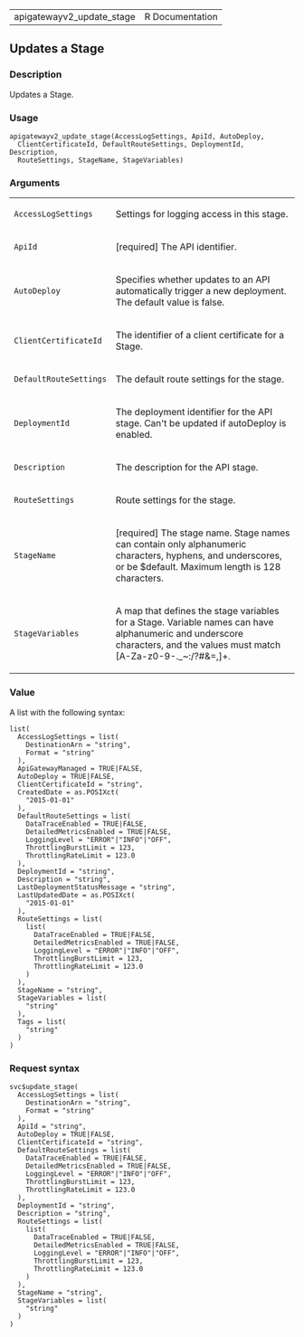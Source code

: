 <table style="width: 100%;">
<tbody>
<tr class="odd">
<td>apigatewayv2_update_stage</td>
<td style="text-align: right;">R Documentation</td>
</tr>
</tbody>
</table>

## Updates a Stage

### Description

Updates a Stage.

### Usage

    apigatewayv2_update_stage(AccessLogSettings, ApiId, AutoDeploy,
      ClientCertificateId, DefaultRouteSettings, DeploymentId, Description,
      RouteSettings, StageName, StageVariables)

### Arguments

<table>
<colgroup>
<col style="width: 35%" />
<col style="width: 65%" />
</colgroup>
<tbody>
<tr class="odd">
<td><code
id="apigatewayv2_update_stage_:_AccessLogSettings">AccessLogSettings</code></td>
<td><p>Settings for logging access in this stage.</p></td>
</tr>
<tr class="even">
<td><code id="apigatewayv2_update_stage_:_ApiId">ApiId</code></td>
<td><p>[required] The API identifier.</p></td>
</tr>
<tr class="odd">
<td><code
id="apigatewayv2_update_stage_:_AutoDeploy">AutoDeploy</code></td>
<td><p>Specifies whether updates to an API automatically trigger a new
deployment. The default value is false.</p></td>
</tr>
<tr class="even">
<td><code
id="apigatewayv2_update_stage_:_ClientCertificateId">ClientCertificateId</code></td>
<td><p>The identifier of a client certificate for a Stage.</p></td>
</tr>
<tr class="odd">
<td><code
id="apigatewayv2_update_stage_:_DefaultRouteSettings">DefaultRouteSettings</code></td>
<td><p>The default route settings for the stage.</p></td>
</tr>
<tr class="even">
<td><code
id="apigatewayv2_update_stage_:_DeploymentId">DeploymentId</code></td>
<td><p>The deployment identifier for the API stage. Can't be updated if
autoDeploy is enabled.</p></td>
</tr>
<tr class="odd">
<td><code
id="apigatewayv2_update_stage_:_Description">Description</code></td>
<td><p>The description for the API stage.</p></td>
</tr>
<tr class="even">
<td><code
id="apigatewayv2_update_stage_:_RouteSettings">RouteSettings</code></td>
<td><p>Route settings for the stage.</p></td>
</tr>
<tr class="odd">
<td><code
id="apigatewayv2_update_stage_:_StageName">StageName</code></td>
<td><p>[required] The stage name. Stage names can contain only
alphanumeric characters, hyphens, and underscores, or be $default.
Maximum length is 128 characters.</p></td>
</tr>
<tr class="even">
<td><code
id="apigatewayv2_update_stage_:_StageVariables">StageVariables</code></td>
<td><p>A map that defines the stage variables for a Stage. Variable
names can have alphanumeric and underscore characters, and the values
must match [A-Za-z0-9-._~:/?#&amp;=,]+.</p></td>
</tr>
</tbody>
</table>

### Value

A list with the following syntax:

    list(
      AccessLogSettings = list(
        DestinationArn = "string",
        Format = "string"
      ),
      ApiGatewayManaged = TRUE|FALSE,
      AutoDeploy = TRUE|FALSE,
      ClientCertificateId = "string",
      CreatedDate = as.POSIXct(
        "2015-01-01"
      ),
      DefaultRouteSettings = list(
        DataTraceEnabled = TRUE|FALSE,
        DetailedMetricsEnabled = TRUE|FALSE,
        LoggingLevel = "ERROR"|"INFO"|"OFF",
        ThrottlingBurstLimit = 123,
        ThrottlingRateLimit = 123.0
      ),
      DeploymentId = "string",
      Description = "string",
      LastDeploymentStatusMessage = "string",
      LastUpdatedDate = as.POSIXct(
        "2015-01-01"
      ),
      RouteSettings = list(
        list(
          DataTraceEnabled = TRUE|FALSE,
          DetailedMetricsEnabled = TRUE|FALSE,
          LoggingLevel = "ERROR"|"INFO"|"OFF",
          ThrottlingBurstLimit = 123,
          ThrottlingRateLimit = 123.0
        )
      ),
      StageName = "string",
      StageVariables = list(
        "string"
      ),
      Tags = list(
        "string"
      )
    )

### Request syntax

    svc$update_stage(
      AccessLogSettings = list(
        DestinationArn = "string",
        Format = "string"
      ),
      ApiId = "string",
      AutoDeploy = TRUE|FALSE,
      ClientCertificateId = "string",
      DefaultRouteSettings = list(
        DataTraceEnabled = TRUE|FALSE,
        DetailedMetricsEnabled = TRUE|FALSE,
        LoggingLevel = "ERROR"|"INFO"|"OFF",
        ThrottlingBurstLimit = 123,
        ThrottlingRateLimit = 123.0
      ),
      DeploymentId = "string",
      Description = "string",
      RouteSettings = list(
        list(
          DataTraceEnabled = TRUE|FALSE,
          DetailedMetricsEnabled = TRUE|FALSE,
          LoggingLevel = "ERROR"|"INFO"|"OFF",
          ThrottlingBurstLimit = 123,
          ThrottlingRateLimit = 123.0
        )
      ),
      StageName = "string",
      StageVariables = list(
        "string"
      )
    )
